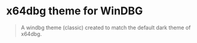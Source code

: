 # x64dbg theme for WinDBG
> A windbg theme (classic) created to match the default dark theme of x64dbg.
